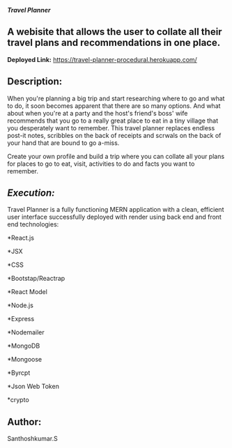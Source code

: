 ***Travel Planner***

A webisite that allows the user to collate all their travel plans and recommendations in one place.
-----------------------------------------------------------------------------------------------------
**Deployed Link:** https://travel-planner-procedural.herokuapp.com/

**Description:**
-----------------------------------------------------------------------------------------------------------------------------------------
When you're planning a big trip and start researching where to go and what to do, it soon becomes apparent that there are so many options. And what about when you're at a party and the host's friend's boss' wife recommends that you go to a really great place to eat in a tiny village that you desperately want to remember. This travel planner replaces endless post-it notes, scribbles on the back of receipts and scrwals on the back of your hand that are bound to go a-miss.

Create your own profile and build a trip where you can collate all your plans for places to go to eat, visit, activities to do and facts you want to remember.

***Execution:***
--------------------------------------------------------------------------------------------------------------------------------------
Travel Planner is a fully functioning MERN application with a clean, efficient user interface successfully deployed with render using back end and front end technologies:

*React.js

*JSX

*CSS

*Bootstap/Reactrap

*React Model

*Node.js

*Express

*Nodemailer

*MongoDB

*Mongoose

*Byrcpt

*Json Web Token

*crypto

**Author:**
----------------------------------
Santhoshkumar.S

